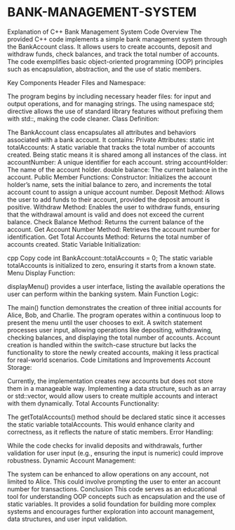 # BANK-MANAGEMENT-SYSTEM

Explanation of C++ Bank Management System Code
Overview
The provided C++ code implements a simple bank management system through the BankAccount class. It allows users to create accounts, deposit and withdraw funds, check balances, and track the total number of accounts. The code exemplifies basic object-oriented programming (OOP) principles such as encapsulation, abstraction, and the use of static members.

Key Components
Header Files and Namespace:

The program begins by including necessary header files: <iostream> for input and output operations, and <string> for managing strings.
The using namespace std; directive allows the use of standard library features without prefixing them with std::, making the code cleaner.
Class Definition:

The BankAccount class encapsulates all attributes and behaviors associated with a bank account. It contains:
Private Attributes:
static int totalAccounts: A static variable that tracks the total number of accounts created. Being static means it is shared among all instances of the class.
int accountNumber: A unique identifier for each account.
string accountHolder: The name of the account holder.
double balance: The current balance in the account.
Public Member Functions:
Constructor: Initializes the account holder’s name, sets the initial balance to zero, and increments the total account count to assign a unique account number.
Deposit Method: Allows the user to add funds to their account, provided the deposit amount is positive.
Withdraw Method: Enables the user to withdraw funds, ensuring that the withdrawal amount is valid and does not exceed the current balance.
Check Balance Method: Returns the current balance of the account.
Get Account Number Method: Retrieves the account number for identification.
Get Total Accounts Method: Returns the total number of accounts created.
Static Variable Initialization:

cpp
Copy code
int BankAccount::totalAccounts = 0;
The static variable totalAccounts is initialized to zero, ensuring it starts from a known state.
Menu Display Function:

displayMenu() provides a user interface, listing the available operations the user can perform within the banking system.
Main Function Logic:

The main() function demonstrates the creation of three initial accounts for Alice, Bob, and Charlie. The program operates within a continuous loop to present the menu until the user chooses to exit.
A switch statement processes user input, allowing operations like depositing, withdrawing, checking balances, and displaying the total number of accounts.
Account creation is handled within the switch-case structure but lacks the functionality to store the newly created accounts, making it less practical for real-world scenarios.
Code Limitations and Improvements
Account Storage:

Currently, the implementation creates new accounts but does not store them in a manageable way. Implementing a data structure, such as an array or std::vector, would allow users to create multiple accounts and interact with them dynamically.
Total Accounts Functionality:

The getTotalAccounts() method should be declared static since it accesses the static variable totalAccounts. This would enhance clarity and correctness, as it reflects the nature of static members.
Error Handling:

While the code checks for invalid deposits and withdrawals, further validation for user input (e.g., ensuring the input is numeric) could improve robustness.
Dynamic Account Management:

The system can be enhanced to allow operations on any account, not limited to Alice. This could involve prompting the user to enter an account number for transactions.
Conclusion
This code serves as an educational tool for understanding OOP concepts such as encapsulation and the use of static variables. It provides a solid foundation for building more complex systems and encourages further exploration into account management, data structures, and user input validation.
